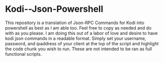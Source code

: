 # Kodi--Json-Powershell
This repository is a translation of Json-RPC Commands for Kodi into powershell as best as I am able too. Feel free to copy as needed and do with as you please. I am doing this out of a labor of love and desire to have kodi json commands in a readable format. Simply set your username, password, and ipaddress of your client at the top of the script and highlight the code chunk you wish to run. These are not intended to be ran as full functional scripts.  
